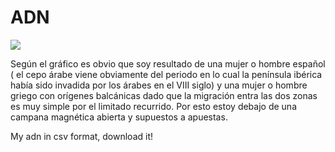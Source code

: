 # ADN
![](/home/taglio/Documents/GitHub/ADN/EQcSqcLWoAAuDng.jpeg)



Según el gráfico es obvio que soy resultado de una mujer o hombre español ( el cepo árabe viene obviamente del periodo en lo cual la península ibérica había sido invadida por los árabes en el VIII siglo) y una mujer o hombre griego con orígenes balcánicas dado que la migración entra las dos zonas es muy simple por el limitado recurrido. Por esto estoy debajo de una campana magnética abierta y supuestos a apuestas.

My adn in csv format, download it!